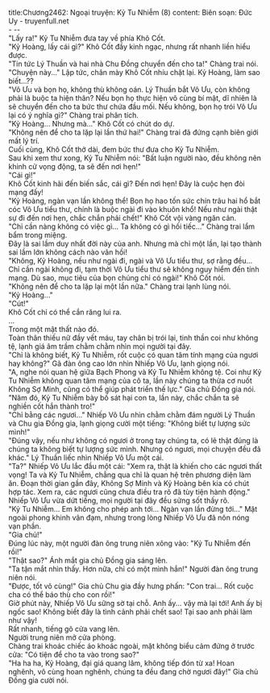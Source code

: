 title:Chương2462: Ngoại truyện: Kỷ Tu Nhiễm (8)
content:
Biên soạn: Đức Uy - truyenfull.net<br>- --<br>"Lấy ra!" Kỷ Tu Nhiễm đưa tay về phía Khô Cốt.<br>"Kỷ Hoàng, lấy cái gì?" Khô Cốt đầy kinh ngạc, nhưng rất nhanh liền hiểu được.<br>"Tin tức Lý Thuần và hai nhà Chu Đồng chuyển đến cho ta!" Chàng trai nói.<br>"Chuyện này..." Lập tức, chân mày Khô Cốt nhíu chặt lại. Kỷ Hoàng, làm sao biết...??<br>"Vô Ưu và bọn họ, không thù không oán. Lý Thuần bắt Vô Ưu, còn không phải là buộc ta hiện thân? Nếu bọn họ thực hiện vô cùng bí mật, dĩ nhiên là sẽ chuyển đến cho ta bức thư chứa đầu mối. Nếu không, bọn họ trói Vô Ưu lại có ý nghĩa gì?" Chàng trai phân tích.<br>"Kỷ Hoàng... Nhưng mà..." Khô Cốt có chút do dự.<br>"Không nên để cho ta lặp lại lần thứ hai!" Chàng trai đã đứng cạnh biên giới mất lý trí.<br>Cuối cùng, Khô Cốt thở dài, đem bức thư đưa cho Kỷ Tu Nhiễm.<br>Sau khi xem thư xong, Kỷ Tu Nhiễm nói: "Bất luận người nào, đều không nên khinh cử vọng động, ta sẽ đến nơi hẹn!"<br>"Cái gì!"<br>Khô Cốt kinh hãi đến biến sắc, cái gì? Đến nơi hẹn! Đây là cuộc hẹn đòi mạng đấy!<br>"Kỷ Hoàng, ngàn vạn lần không thể! Bọn họ hao tốn sức chín trâu hai hổ bắt cóc Vô Ưu tiểu thư, chính là buộc ngài đi vào khuôn khổ! Nếu như ngài thật sự đi đến nơi hẹn, chắc chắn phải chết!" Khô Cốt vội vàng ngăn cản.<br>"Chỉ cần nàng không có việc gì... Ta không có gì hối tiếc..." Chàng trai lẩm bẩm trong miệng.<br>Đây là sai lầm duy nhất đời này của anh. Nhưng mà chỉ một lần, lại tạo thành sai lầm lớn không cách nào vãn hồi!<br>"Không, Kỷ Hoàng, nếu như ngài đi, ngài và Vô Ưu tiểu thư, sợ rằng đều... Chỉ cần ngài không đi, tạm thời Vô Ưu tiểu thư sẽ không nguy hiểm đến tính mạng. Dù sao, mục tiêu của bọn chúng chỉ có ngài!" Khô Cốt nói.<br>"Không nên để cho ta lặp lại một lần nữa." Chàng trai lạnh lùng nói.<br>"Kỷ Hoàng..."<br>"Cút!"<br>Khô Cốt chỉ có thể cắn răng lui ra.<br>...<br>Trong một mật thất nào đó.<br>Toàn thân thiếu nữ đầy vết máu, tay chân bị trói lại, tinh thần coi như không tệ, lạnh giá âm trầm chằm chằm nhìn mọi người tại đây.<br>"Chỉ là không biết, Kỷ Tu Nhiễm, rốt cuộc có quan tâm tính mạng của ngươi hay không?" Gã đàn ông cao lớn nhìn Nhiếp Vô Ưu, lạnh giọng nói.<br>"A, nghe nói quan hệ giữa Bạch Phong và Kỷ Tu Nhiễm không tệ. Coi như Kỷ Tu Nhiễm không quan tâm mạng của cô ta, lần này chúng ta thừa cơ nuốt Không Sợ Minh, cũng có thể giúp phát triển thế lực." Gia chủ Đồng gia nói.<br>"Năm đó, Kỷ Tu Nhiễm bày bố sát hại con ta, lần này, chắc chắn ta sẽ nghiền cốt hắn thành tro!"<br>"Chỉ bằng các ngươi..." Nhiếp Vô Ưu nhìn chằm chằm đám người Lý Thuần và Chu gia Đồng gia, lạnh giọng cười một tiếng: "Không biết tự lượng sức mình!"<br>"Đúng vậy, nếu như không có ngươi ở trong tay chúng ta, có lẽ thật đúng là chúng ta không biết tự lượng sức mình. Nhưng có ngươi, mọi chuyện đều đã khác." Lý Thuần liếc nhìn Nhiếp Vô Ưu một cái.<br>"Ta?" Nhiếp Vô Ưu lắc đầu một cái: "Xem ra, thật là khiến cho các ngươi thất vọng! Ta và Kỷ Tu Nhiễm, chẳng qua chỉ là quan hệ trên phương diện làm ăn. Đoạn thời gian gần đây, Không Sợ Minh và Kỷ Hoàng bên kia có chút hợp tác. Xem ra, các ngươi cũng chưa điều tra rõ đã tùy tiện hành động."<br>Nhiếp Vô Ưu vừa dứt tiếng, mọi người tại đây đều sửng sốt thấy rõ.<br>"Kỷ Tu Nhiễm... Em không cho phép anh tới... Ngàn vạn lần đừng tới..." Mặt ngoài phong khinh vân đạm, nhưng trong lòng Nhiếp Vô Ưu đã nôn nóng vạn phần.<br>"Gia chủ!"<br>Đúng lúc này, một người đàn ông trung niên xông vào: "Kỷ Tu Nhiễm đến rồi!"<br>"Thật sao?" Ánh mắt gia chủ Đồng gia sáng lên.<br>"Ta tận mắt nhìn thấy. Hơn nữa, chỉ có một mình hắn!" Người đàn ông trung niên nói.<br>"Được, tốt vô cùng!" Gia chủ Chu gia đầy hưng phấn: "Con trai... Rốt cuộc cha có thể báo thù cho con rồi!"<br>Giờ phút này, Nhiếp Vô Ưu sững sờ tại chỗ. Anh ấy... vậy mà lại tới! Anh ấy bị ngốc sao! Không biết đây là tình cảnh phải chết sao! Tại sao anh phải làm như vậy!<br>Rất nhanh, tiếng gõ cửa vang lên.<br>Người trung niên mở cửa phòng.<br>Chàng trai khoác chiếc áo khoác ngoài, mặt không biểu cảm đứng ở trước cửa: "Có tiện để cho ta vào trong sao?"<br>"Ha ha ha, Kỷ Hoàng, đại giá quang lâm, không tiếp đón từ xa! Hoan nghênh, vô cùng hoan nghênh, chúng ta đều đang chờ ngươi đây!" Gia chủ Đồng gia cười nói.